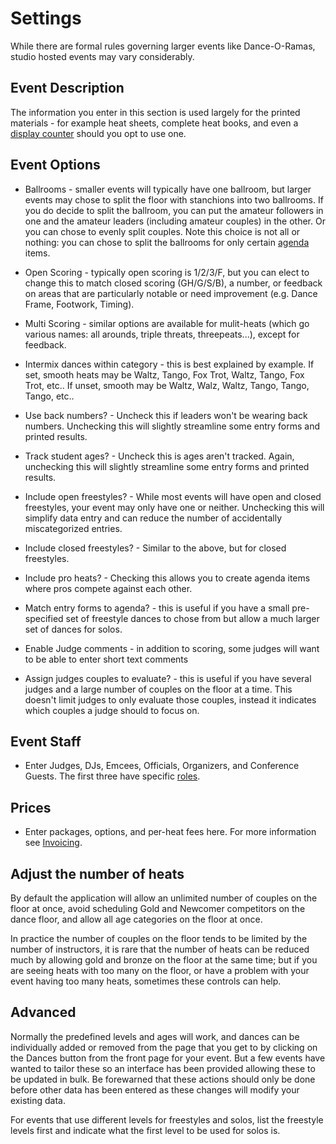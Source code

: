 # Settings

While there are formal rules governing larger events like Dance-O-Ramas, studio hosted events may vary considerably.

## Event Description

The information you enter in this section is used largely for the printed materials - for example heat sheets, complete heat books, and even a [display counter](./Counter) should you opt to use one.

## Event Options

* Ballrooms - smaller events will typically have one ballroom, but larger events may chose to split the floor with stanchions into two ballrooms.  If you do decide to split the ballroom, you can put the amateur followers in one and the amateur leaders (including amateur couples) in the other.  Or you can chose to evenly split couples.  Note this choice is not all or nothing: you can chose to split the ballrooms for only certain [agenda](./Agenda) items.

* Open Scoring - typically open scoring is 1/2/3/F, but you can elect to change this to match closed scoring (GH/G/S/B), a
number, or feedback on areas that are particularly notable or need improvement (e.g. Dance Frame, Footwork, Timing).

* Multi Scoring - similar options are available for mulit-heats (which go various names: all arounds, triple threats, threepeats...), except for feedback.

* Intermix dances within category - this is best explained by example.  If set, smooth heats may be Waltz, Tango, Fox Trot, Waltz, Tango, Fox Trot, etc..  If unset, smooth may be Waltz, Walz, Waltz, Tango, Tango, Tango, etc..

* Use back numbers? - Uncheck this if leaders won't be wearing back numbers.  Unchecking this will slightly streamline some entry forms and printed results.

* Track student ages? - Uncheck this is ages aren't tracked.  Again, unchecking this will slightly streamline some entry forms and printed results.

* Include open freestyles? - While most events will have open and closed freestyles, your event may only have one or neither.  Unchecking this will simplify data entry and can reduce the number of accidentally miscategorized entries.

* Include closed freestyles? - Similar to the above, but for closed freestyles.

* Include pro heats? - Checking this allows you to create agenda items where pros compete against each other.

* Match entry forms to agenda? - this is useful if you have a small pre-specified set of freestyle dances to chose from but allow a much larger set of dances for solos.

* Enable Judge comments - in addition to scoring, some judges will want to be able to enter short text comments

* Assign judges couples to evaluate? - this is useful if you have several judges and a large number of couples on the floor at a time.  This doesn't limit judges to only evaluate those couples, instead it indicates which couples a judge should to focus on.

## Event Staff

* Enter Judges, DJs, Emcees, Officials, Organizers, and Conference Guests.  The first three have specific [roles](../#roles).

## Prices

* Enter packages, options, and per-heat fees here.  For more information see [Invoicing](./Invoicing).

## Adjust the number of heats

By default the application will allow an unlimited number of couples on the floor at once, avoid scheduling Gold and Newcomer competitors on the dance floor, and allow all age categories on the floor at once.

In practice the number of couples on the floor tends to be limited by the number of instructors, it is rare that the number of heats can be reduced much by allowing gold and bronze on the floor at the same time; but if you are seeing heats with too many on the floor, or have a problem with your event having too many heats, sometimes these controls can help.

## Advanced

Normally the predefined levels and ages will work, and dances can be individually added or
removed from the page that you get to by clicking on the Dances button from the front page for your event.  But a few events have wanted to tailor these so an interface has been provided
allowing these to be updated in bulk.  Be forewarned that these actions should only be done before other data has been entered as these changes will modify your existing data.

For events that use different levels for freestyles and solos, list the freestyle levels first and indicate what the first level to be used for solos is.
